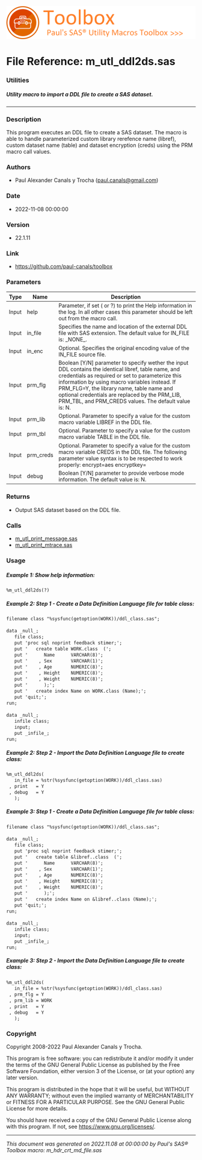 ![../../misc/images/doc_banner.png](../../misc/images/doc_banner.png)
# 
# File Reference: m_utl_ddl2ds.sas

### Utilities

##### Utility macro to import a DDL file to create a SAS dataset.

***

### Description
This program executes an DDL file to create a SAS dataset. The macro is able to handle parameterized custom library rerefence name (libref), custom dataset name (table) and dataset encryption (creds) using the PRM macro call values.

### Authors
* Paul Alexander Canals y Trocha (paul.canals@gmail.com)

### Date
* 2022-11-08 00:00:00

### Version
* 22.1.11

### Link
* https://github.com/paul-canals/toolbox

### Parameters
| Type | Name | Description |
| ---- | ---- | ----------- |
| Input | help | Parameter, if set ( or ?) to print the Help information in the log. In all other cases this parameter should be left out from the macro call. |
| Input | in_file | Specifies the name and location of the external DDL file with SAS extension. The default value for IN_FILE is: \_NONE\_. |
| Input | in_enc | Optional. Specifies the original encoding value of the IN_FILE source file. |
| Input | prm_flg | Boolean [Y/N] parameter to specify wether the input DDL contains the identical libref, table name, and credentials as required or set to parameterize this information by using macro variables instead. If PRM_FLG=Y, the library name, table name and optional credentials are replaced by the PRM_LIB, PRM_TBL, and PRM_CREDS values. The default value is: N. |
| Input | prm_lib | Optional. Parameter to specify a value for the custom macro variable LIBREF in the DDL file. |
| Input | prm_tbl | Optional. Parameter to specify a value for the custom macro variable TABLE in the DDL file. |
| Input | prm_creds | Optional. Parameter to specify a value for the custom macro variable CREDS in the DDL file. The following parameter value syntax is to be respected to work properly: encrypt=aes encryptkey= |
| Input | debug | Boolean [Y/N] parameter to provide verbose mode information. The default value is: N. |

### Returns
* Output SAS dataset based on the DDL file.

### Calls
* [m_utl_print_message.sas](m_utl_print_message.md)
* [m_utl_print_mtrace.sas](m_utl_print_mtrace.md)

### Usage

##### Example 1: Show help information:
```sas
%m_utl_ddl2ds(?)
```

##### Example 2: Step 1 - Create a Data Definition Language file for table class:
```sas
filename class "%sysfunc(getoption(WORK))/ddl_class.sas";

data _null_;
   file class;
   put 'proc sql noprint feedback stimer;';
   put '   create table WORK.class  (';
   put '      Name      VARCHAR(8)';
   put '    , Sex       VARCHAR(1)';
   put '    , Age       NUMERIC(8)';
   put '    , Height    NUMERIC(8)';
   put '    , Weight    NUMERIC(8)';
   put '      );';
   put '   create index Name on WORK.class (Name);';
   put 'quit;';
run;

data _null_;
   infile class;
   input;
   put _infile_;
run;
```

##### Example 2: Step 2 - Import the Data Definition Language file to create class:
```sas
%m_utl_ddl2ds(
   in_file = %str(%sysfunc(getoption(WORK))/ddl_class.sas)
 , print   = Y
 , debug   = Y
   );
```

##### Example 3: Step 1 - Create a Data Definition Language file for table class:
```sas
filename class "%sysfunc(getoption(WORK))/ddl_class.sas";

data _null_;
   file class;
   put 'proc sql noprint feedback stimer;';
   put '   create table &libref..class  (';
   put '      Name      VARCHAR(8)';
   put '    , Sex       VARCHAR(1)';
   put '    , Age       NUMERIC(8)';
   put '    , Height    NUMERIC(8)';
   put '    , Weight    NUMERIC(8)';
   put '      );';
   put '   create index Name on &libref..class (Name);';
   put 'quit;';
run;

data _null_;
   infile class;
   input;
   put _infile_;
run;
```

##### Example 3: Step 2 - Import the Data Definition Language file to create class:
```sas
%m_utl_ddl2ds(
   in_file = %str(%sysfunc(getoption(WORK))/ddl_class.sas)
 , prm_flg = Y
 , prm_lib = WORK
 , print   = Y
 , debug   = Y
   );
```

### Copyright
Copyright 2008-2022 Paul Alexander Canals y Trocha. 
 
This program is free software: you can redistribute it and/or modify 
it under the terms of the GNU General Public License as published by 
the Free Software Foundation, either version 3 of the License, or 
(at your option) any later version. 
 
This program is distributed in the hope that it will be useful, 
but WITHOUT ANY WARRANTY; without even the implied warranty of 
MERCHANTABILITY or FITNESS FOR A PARTICULAR PURPOSE. See the 
GNU General Public License for more details. 
 
You should have received a copy of the GNU General Public License 
along with this program. If not, see <https://www.gnu.org/licenses/>. 


***
*This document was generated on 2022.11.08 at 00:00:00 by Paul's SAS&reg; Toolbox macro: m_hdr_crt_md_file.sas*
